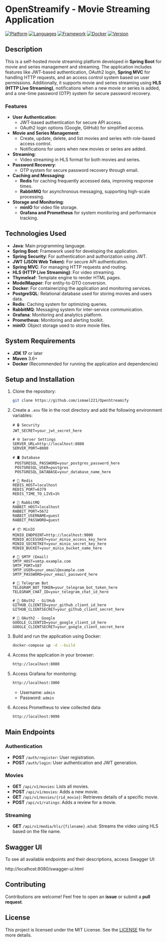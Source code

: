 # OpenStreamify - Movie Streaming Application

[![Platform](https://img.shields.io/badge/platform-Web-orange.svg)](https://spring.io/projects/spring-boot)
[![Languages](https://img.shields.io/badge/language-Java-orange.svg)](https://www.java.com/)
[![Framework](https://img.shields.io/badge/framework-Spring%20Boot-green.svg)](https://spring.io/projects/spring-boot)
[![Docker](https://img.shields.io/badge/Docker-compatible-blue.svg)](https://www.docker.com/)
[![Version](https://img.shields.io/badge/version-1.0.0-blue.svg)](https://github.com/ismael221/OpenStreamify/releases)


## Description

This is a self-hosted movie streaming platform developed in **Spring Boot** for movie and series management and streaming. The application includes features like JWT-based authentication, OAuth2 login, **Spring MVC** for handling HTTP requests, and an access control system based on user permissions. Additionally, it supports movie and series streaming using **HLS (HTTP Live Streaming)**, notifications when a new movie or series is added, and a one-time password (OTP) system for secure password recovery.

### Features

- **User Authentication**:
    - JWT-based authentication for secure API access.
    - OAuth2 login options (Google, GitHub) for simplified access.
- **Movie and Series Management**:
    - Create, update, delete, and list movies and series with role-based access control.
    - Notifications for users when new movies or series are added.
- **Streaming**:
    - Video streaming in HLS format for both movies and series.
- **Password Recovery**:
    - OTP system for secure password recovery through email.
- **Caching and Messaging**:
    - **Redis** for caching frequently accessed data, improving response times.
    - **RabbitMQ** for asynchronous messaging, supporting high-scale processing.
- **Storage and Monitoring**:
    - **minIO** for video file storage.
    - **Grafana and Prometheus** for system monitoring and performance tracking.

## Technologies Used

- **Java**: Main programming language.
- **Spring Boot**: Framework used for developing the application.
- **Spring Security**: For authentication and authorization using JWT.
- **JWT (JSON Web Token)**: For secure API authentication.
- **Spring MVC**: For managing HTTP requests and routing.
- **HLS (HTTP Live Streaming)**: For video streaming.
- **Thymeleaf**: Template engine to render HTML pages.
- **ModelMapper**: For entity-to-DTO conversion.
- **Docker**: For containerizing the application and monitoring services.
- **PostgreSQL**: Relational database used for storing movies and users data.
- **Redis**: Caching system for optimizing queries.
- **RabbitMQ**: Messaging system for inter-service communication.
- **Grafana**: Monitoring and analytics platform.
- **Prometheus**: Monitoring and alerting toolkit.
- **minIO**: Object storage used to store movie files.

## System Requirements

- **JDK 17** or later
- **Maven** 3.6+
- **Docker** (Recommended for running the application and dependencies)

## Setup and Installation

1. Clone the repository:
   ```bash
   git clone https://github.com/ismael221/OpenStreamify
   ```

2. Create a `.env` file in the root directory and add the following environment variables:

   ```env
   # 🔒 Security
   JWT_SECRET=your_jwt_secret_here
   
   # 🌐 Server Settings
   SERVER_URL=http://localhost:8080
   SERVER_PORT=8080
   
   # 🛢️ Database
    POSTGRESQL_PASSWORD=your_postgres_password_here
    POSTGRESQL_USER=postgres
    POSTGRESQL_DATABASE=your_database_name_here
   
   # 🔴 Redis
   REDIS_HOST=localhost
   REDIS_PORT=6379
   REDIS_TIME_TO_LIVE=1h
   
   # 🐇 RabbitMQ
   RABBIT_HOST=localhost
   RABBIT_PORT=5672
   RABBIT_USERNAME=guest
   RABBIT_PASSWORD=guest
   
   # 📦 MinIO
   MINIO_ENDPOINT=http://localhost:9000
   MINIO_ACCESSKEY=your_minio_access_key_here
   MINIO_SECRETKEY=your_minio_secret_key_here
   MINIO_BUCKET=your_minio_bucket_name_here
   
   # 📧 SMTP (Email)
   SMTP_HOST=smtp.example.com
   SMTP_PORT=587
   SMTP_USER=your_email@example.com
   SMTP_PASSWORD=your_email_password_here
   
   # 📢 Telegram Bot
   TELEGRAM_BOT_TOKEN=your_telegram_bot_token_here
   TELEGRAM_CHAT_ID=your_telegram_chat_id_here
   
   # 🔑 OAuth2 - GitHub
   GITHUB_CLIENTID=your_github_client_id_here
   GITHUB_CLIENTSECRET=your_github_client_secret_here
   
   # 🔑 OAuth2 - Google
   GOOGLE_CLIENTID=your_google_client_id_here
   GOOGLE_CLIENTSECRET=your_google_client_secret_here
   ```

3. Build and run the application using Docker:
   ```bash
   docker-compose up -d --build
   ```

4. Access the application in your browser:
   ```bash
   http://localhost:8080
   ```

5. Access Grafana for monitoring:
   ```bash
   http://localhost:3000
   ```
    - Username: `admin`
    - Password: `admin`

6. Access Prometheus to view collected data:
   ```bash
   http://localhost:9090
   ```

## Main Endpoints

### Authentication

- **POST** `/auth/register`: User registration.
- **POST** `/auth/login`: User authentication and JWT generation.

### Movies

- **GET** `/api/v1/movies`: Lists all movies.
- **POST** `/api/v1/movies`: Adds a new movie.
- **GET** `/api/v1/movies/{rid_movie}`: Retrieves details of a specific movie.
- **POST** `/api/v1/ratings`: Adds a review for a movie.

### Streaming

- **GET** `/api/v1/media/hls/{filename}.m3u8`: Streams the video using HLS based on the file name.

## Swagger UI

To see all available endpoints and their descriptions, access Swagger UI:

http://localhost:8080/swagger-ui.html

## Contributing

Contributions are welcome! Feel free to open an **issue** or submit a **pull request**.

## License

This project is licensed under the MIT License. See the [LICENSE](./LICENSE) file for more details.

